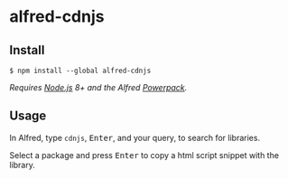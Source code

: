 # alfred-cdnjs

## Install
```
$ npm install --global alfred-cdnjs
```
*Requires [Node.js](https://nodejs.org) 8+ and the Alfred [Powerpack](https://www.alfredapp.com/powerpack/).*

## Usage
In Alfred, type `cdnjs`, <kbd>Enter</kbd>, and your query, to search for libraries.

Select a package and press <kbd>Enter</kbd> to copy a html script snippet with the library.<br>


